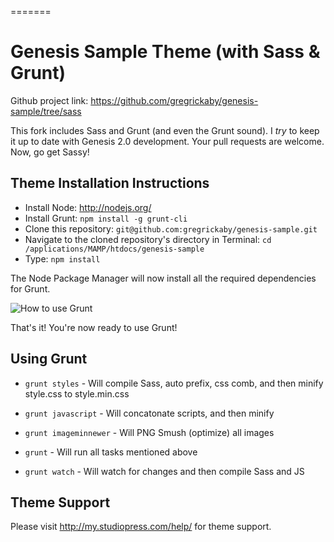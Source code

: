 =======
# Genesis Sample Theme (with Sass & Grunt)

Github project link: https://github.com/gregrickaby/genesis-sample/tree/sass

This fork includes Sass and Grunt (and even the Grunt sound). I *try* to keep it up to date with Genesis 2.0 development. Your pull requests are welcome. Now, go get Sassy!

## Theme Installation Instructions

- Install Node: http://nodejs.org/
- Install Grunt: `npm install -g grunt-cli`
- Clone this repository: `git@github.com:gregrickaby/genesis-sample.git`
- Navigate to the cloned repository's directory in Terminal:
`cd /applications/MAMP/htdocs/genesis-sample`
- Type: `npm install`

The Node Package Manager will now install all the required dependencies for Grunt.

![How to use Grunt](http://i.imgur.com/D2yoFdu.gif)

That's it! You're now ready to use Grunt!

## Using Grunt

- `grunt styles` - Will compile Sass, auto prefix, css comb, and then minify style.css to style.min.css
- `grunt javascript` - Will concatonate scripts, and then minify
- `grunt imageminnewer` - Will PNG Smush (optimize) all images

- `grunt` - Will run all tasks mentioned above

- `grunt watch` - Will watch for changes and then compile Sass and JS

## Theme Support

Please visit http://my.studiopress.com/help/ for theme support.

